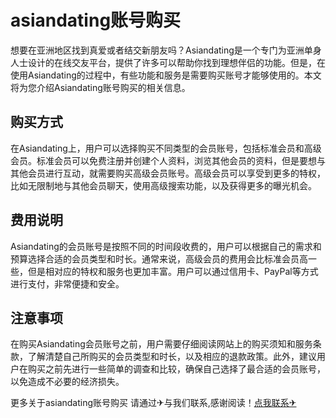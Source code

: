 # asiandating账号购买

想要在亚洲地区找到真爱或者结交新朋友吗？Asiandating是一个专门为亚洲单身人士设计的在线交友平台，提供了许多可以帮助你找到理想伴侣的功能。但是，在使用Asiandating的过程中，有些功能和服务是需要购买账号才能够使用的。本文将为您介绍Asiandating账号购买的相关信息。

## 购买方式

在Asiandating上，用户可以选择购买不同类型的会员账号，包括标准会员和高级会员。标准会员可以免费注册并创建个人资料，浏览其他会员的资料，但是要想与其他会员进行互动，就需要购买高级会员账号。高级会员可以享受到更多的特权，比如无限制地与其他会员聊天，使用高级搜索功能，以及获得更多的曝光机会。

## 费用说明

Asiandating的会员账号是按照不同的时间段收费的，用户可以根据自己的需求和预算选择合适的会员类型和时长。通常来说，高级会员的费用会比标准会员高一些，但是相对应的特权和服务也更加丰富。用户可以通过信用卡、PayPal等方式进行支付，非常便捷和安全。

## 注意事项

在购买Asiandating会员账号之前，用户需要仔细阅读网站上的购买须知和服务条款，了解清楚自己所购买的会员类型和时长，以及相应的退款政策。此外，建议用户在购买之前先进行一些简单的调查和比较，确保自己选择了最合适的会员账号，以免造成不必要的经济损失。

更多关于asiandating账号购买 请通过✈与我们联系,感谢阅读！[点我联系✈](https://help.G208.com)